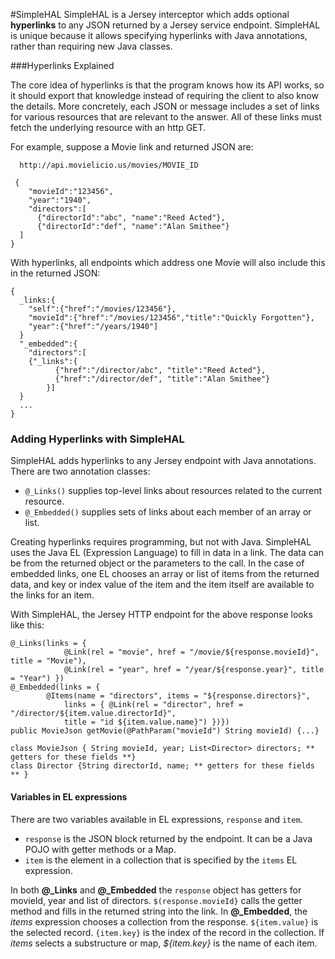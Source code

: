 
#SimpleHAL
SimpleHAL is a Jersey interceptor which adds optional **hyperlinks** to any JSON returned by a Jersey service endpoint. SimpleHAL is unique because it allows specifying hyperlinks with Java annotations, rather than requiring new Java classes.

###Hyperlinks Explained

The core idea of hyperlinks is that the program knows how its API works, so it should export that knowledge instead of requiring the client to also know the details.  More concretely, each JSON or message includes a set of links for various resources that are relevant to the answer. All of these links must fetch the underlying resource with an http GET.

For example, suppose a Movie link and returned JSON are:
```
  http://api.movielicio.us/movies/MOVIE_ID
```
```
 {
    "movieId":"123456",
    "year":"1940",
    "directors":[
      {"directorId":"abc", "name":"Reed Acted"},
      {"directorId":"def", "name":"Alan Smithee"}
  ]
}
```
With hyperlinks, all endpoints which address one Movie will also include this in the returned JSON:
```
{
  _links:{
    "self":{"href":"/movies/123456"},
    "movieId":{"href":"/movies/123456","title":"Quickly Forgotten"},
    "year":{"href":"/years/1940"]
  }
  "_embedded":{
    "directors":[
	{"_links":{
          {"href":"/director/abc", "title":"Reed Acted"},
          {"href":"/director/def", "title":"Alan Smithee"}
        }]
  }
  ...
}
```
### Adding Hyperlinks with SimpleHAL
SimpleHAL adds hyperlinks to any Jersey endpoint with Java annotations. 
There are two annotation classes: 
* `@_Links()` supplies top-level links about resources related to the current resource. 
* `@_Embedded()` supplies sets of links about each member of an array or list.  

Creating hyperlinks requires programming, but not with Java. SimpleHAL uses the Java EL (Expression Language) to fill in data in a link. The data can be from the returned object or the parameters to the call. In the case of embedded links, one EL chooses an array or list of items from the returned data, and key or index value of the item and the item itself are available to the links for an item. 

With SimpleHAL, the Jersey HTTP endpoint for the above response looks like this:
```
@_Links(links = {
			@Link(rel = "movie", href = "/movie/${response.movieId}", title = "Movie"),
			@Link(rel = "year", href = "/year/${response.year}", title = "Year") })
@_Embedded(links = {
		@Items(name = "directors", items = "${response.directors}", 
			links = { @Link(rel = "director", href = "/director/${item.value.directorId}", 
			title = "id ${item.value.name}") })})
public MovieJson getMovie(@PathParam("movieId") String movieId) {...}

class MovieJson { String movieId, year; List<Director> directors; ** getters for these fields **}
class Director {String directorId, name; ** getters for these fields ** }
```

#### Variables in EL expressions
There are two variables available in EL expressions, `response` and `item`.
* `response` is the JSON block returned by the endpoint. It can be a Java POJO with getter methods or a Map.
* `item` is the element in a collection that is specified by the `items` EL expression.

In both **@_Links** and **@_Embedded** the `response` object has getters for movieId, year and list of directors.
`$(response.movieId}` calls the getter method and fills in the returned string into the link.
In **@_Embedded**, the *items* expression chooses a collection from the response. `${item.value}` is the selected record.
`{item.key}` is the index of the record in the collection. 
If *items* selects a substructure or map, *${item.key}* is the name of each item.




